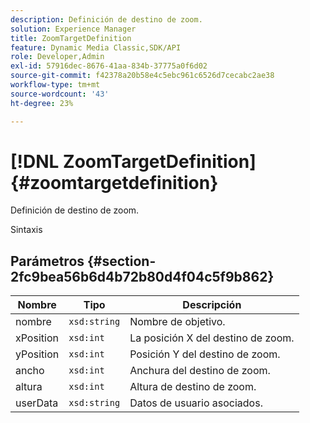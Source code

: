```yaml
---
description: Definición de destino de zoom.
solution: Experience Manager
title: ZoomTargetDefinition
feature: Dynamic Media Classic,SDK/API
role: Developer,Admin
exl-id: 57916dec-8676-41aa-834b-37775a0f6d02
source-git-commit: f42378a20b58e4c5ebc961c6526d7cecabc2ae38
workflow-type: tm+mt
source-wordcount: '43'
ht-degree: 23%

---
```


# [!DNL ZoomTargetDefinition]{#zoomtargetdefinition}

Definición de destino de zoom.

Sintaxis

## Parámetros {#section-2fc9bea56b6d4b72b80d4f04c5f9b862}

| Nombre | Tipo | Descripción |
|---|---|---|
| nombre | `xsd:string` | Nombre de objetivo. |
| xPosition | `xsd:int` | La posición X del destino de zoom. |
| yPosition | `xsd:int` | Posición Y del destino de zoom. |
| ancho | `xsd:int` | Anchura del destino de zoom. |
| altura | `xsd:int` | Altura de destino de zoom. |
| userData | `xsd:string` | Datos de usuario asociados. |
